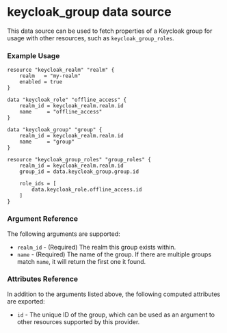# keycloak_group data source

This data source can be used to fetch properties of a Keycloak group for
usage with other resources, such as `keycloak_group_roles`.

### Example Usage

```hcl
resource "keycloak_realm" "realm" {
    realm   = "my-realm"
    enabled = true
}

data "keycloak_role" "offline_access" {
    realm_id = keycloak_realm.realm.id
    name     = "offline_access"
}

data "keycloak_group" "group" {
    realm_id = keycloak_realm.realm.id
    name     = "group"
}

resource "keycloak_group_roles" "group_roles" {
    realm_id = keycloak_realm.realm.id
    group_id = data.keycloak_group.group.id

    role_ids = [
        data.keycloak_role.offline_access.id
    ]
}
```

### Argument Reference

The following arguments are supported:

- `realm_id` - (Required) The realm this group exists within.
- `name` - (Required) The name of the group. If there are multiple groups match `name`, it will return the first one it found.

### Attributes Reference

In addition to the arguments listed above, the following computed attributes are exported:

- `id` - The unique ID of the group, which can be used as an argument to
  other resources supported by this provider.

